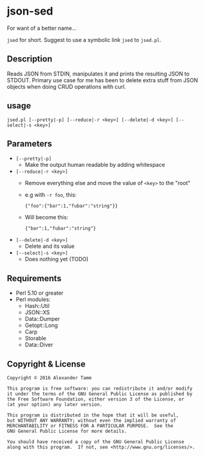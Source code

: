 # json-sed

For want of a better name...

`jsed` for short. Suggest to use a symbolic link `jsed` to `jsed.pl`.

## Description

Reads JSON from STDIN, manipulates it and prints the resulting JSON to STDOUT. Primary use case
for me has been to delete extra stuff from JSON objects when doing CRUD operations with curl.

## usage

  `jsed.pl [--pretty|-p] [--reduce|-r <key>] [--delete|-d <key>] [--select|-s <key>]`

## Parameters

* `[--pretty|-p]`
  * Make the output human readable by adding whitespace
* `[--reduce|-r <key>]`
  * Remove everything else and move the value of `<key>` to the "root"
  * e.g with `-r foo`, this:
    
    `{"foo":{"bar":1,"fubar":"string"}}`
  * Will become this:
    
    `{"bar":1,"fubar":"string"}`
* `[--delete|-d <key>]`
  * Delete <key> and its value
* `[--select|-s <key>]`
  * Does nothing yet (TODO)

## Requirements

* Perl 5.10 or greater
* Perl modules:
  * Hash::Util
  * JSON::XS
  * Data::Dumper
  * Getopt::Long
  * Carp
  * Storable
  * Data::Diver

## Copyright & License

    Copyright © 2016 Alexander Tamm

    This program is free software: you can redistribute it and/or modify
    it under the terms of the GNU General Public License as published by
    the Free Software Foundation, either version 3 of the License, or
    (at your option) any later version.

    This program is distributed in the hope that it will be useful,
    but WITHOUT ANY WARRANTY; without even the implied warranty of
    MERCHANTABILITY or FITNESS FOR A PARTICULAR PURPOSE.  See the
    GNU General Public License for more details.

    You should have received a copy of the GNU General Public License
    along with this program.  If not, see <http://www.gnu.org/licenses/>.
